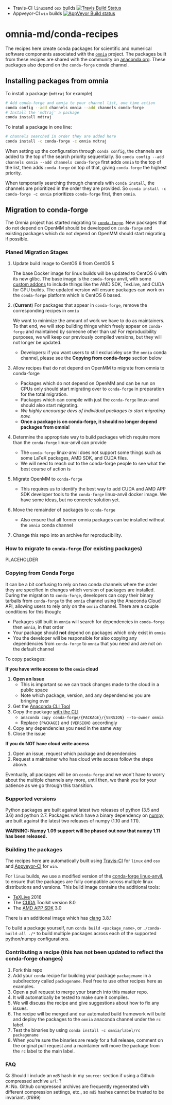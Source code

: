 * Travis-CI `linux`and `osx` builds [![Travis Build Status](https://travis-ci.org/omnia-md/conda-recipes.svg?branch=master)](https://travis-ci.org/omnia-md/conda-recipes)
* Appveyor-CI `win` builds [![AppVeyor Build status](https://ci.appveyor.com/api/projects/status/fyjgl66t943tf2yg/branch/master?svg=true)](https://ci.appveyor.com/project/jchodera/conda-recipes/branch/master)


# omnia-md/conda-recipes

The recipes here create conda packages for scientific and numerical software components associated with the [`omnia`](http://omnia.md) project.
The packages built from these recipes are shared with the community on [anaconda.org](https://anaconda.org/omnia). 
These packages also depend on the `conda-forge` conda channel.

## Installing packages from omnia

To install a package (`mdtraj` for example)
```bash
# Add conda-forge and omnia to your channel list, one time action
conda config --add channels omnia --add channels conda-forge
# Install the 'mdtraj' a package
conda install mdtraj
```

To install a package in one line:
```bash
# channels searched in order they are added here
conda install -c conda-forge -c omnia mdtraj
``` 

When setting up the configuration through `conda config`, the channels are added to the top of the search priority 
sequentially. So `conda config --add channels omnia --add channels conda-forge` first adds `omnia` to the top of the 
list, then adds `conda-forge` on top of that, giving `conda-forge` the highest priority.

When temporarily searching through channels with `conda install`, the channels are prioritized in the order they 
are provided. So `conda install -c conda-forge -c omnia` prioritizes `conda-forge` first, then `omnia`. 

## Migration to conda-forge
The Omnia project has started migrating to [`conda-forge`](https://conda-forge.github.io/). New packages that 
 do not depend on OpenMM should be developed on `conda-forge` and existing packages which do not depend on OpenMM 
 should start migrating if possible.

### Planed Migration Stages

1. Update build image to CentOS 6 from CentOS 5

    The base Docker image for linux builds will be updated to CentOS 6 with its new glibc. The base image is the 
    `conda-forge` anvil, with some [custom addons](https://hub.docker.com/r/jchodera/omnia-linux-anvil/~/dockerfile/) 
    to include things like the AMD SDK, TexLive, and CUDA for GPU builds. The updated version will ensure packages 
    can work on the `conda-forge` platform which is CentOS 6 based.
    
1. (**Current**) For packages that appear in `conda-forge`, remove the corresponding recipes in `omnia`

    We want to minimize the amount of work we have to do as maintainers. To that end, we will stop building things 
    which freely appear on `conda-forge` and maintained by someone other than us!
    For reproducibility purposes, we will keep our previously compiled versions, but they will not longer be updated.
    * Developers: if you want users to still exclusivley use the `omnia` conda channel, please see the **Copying from conda-forge** section below 
     
1. Allow recipes that do not depend on OpenMM to migrate from omnia to conda-forge

   * Packages which do not depend on OpenMM and can be run on CPUs only should start migrating over to `conda-forge` 
   in preparation for the total migration. 
   * Packages which can compile with just the `conda-forge` linux-anvil should also start migrating.
   * *We highly encourage devs of individual packages to start migrating now.* 
   * **Once a package is on conda-forge, it should no longer depend packages from omnia!**

1. Determine the appropriate way to build packages which require more than the `conda-forge` linux-anvil can provide

   * The `conda-forge` linux-anvil does not support some things such as some LaTeX packages, AMD SDK, and CUDA files. 
   * We will need to reach out to the conda-forge people to see what the best course of action is
   
1. Migrate OpenMM to `conda-forge`

    * This requires us to identify the best way to add CUDA and AMD APP SDK developer tools to the `conda-forge` 
      linux-anvil docker image. We have some ideas, but no concrete solution yet.

1. Move the remainder of packages to `conda-forge`
   * Also ensure that all former omnia packages can be installed without the `omnia` conda channel  

1. Change this repo into an archive for reproducibility.

### How to migrate to `conda-forge` (for existing packages)

PLACEHOLDER

### Copying from Conda Forge

It can be a bit confusing to rely on two conda channels where the order they are specified in changes which version of 
packages are installed. During the migration to `conda-forge`, developers can copy their binary tarballs from 
`conda-forge` to the `omnia` channel using the Anaconda Cloud API, allowing users to rely only on the `omnia` channel. 
There are a couple conditions for this though:

* Packages still built in `omnia` will search for dependencies in `conda-forge` then `omnia`, in that order
* Your package should **not** depend on packages which only exist in `omnia` 
* You the developer will be responsible for also copying any dependencies from `conda-forge` to `omnia` that you need and are not on the default channel

To copy packages:

**If you have write access to the `omnia` cloud**
1. **Open an Issue**
    * This is important so we can track changes made to the cloud in a public space
    * Note which package, version, and any dependencies you are bringing over
1. Get the [Anaconda CLI Tool](https://docs.continuum.io/anaconda-cloud/using#packages)
1. Copy the package [with the CLI](https://docs.continuum.io/anaconda-cloud/cli) 
    * `anaconda copy conda-forge/{PACKAGE}/{VERSION} --to-owner omnia`
    * Replace `{PACKAGE}` and `{VERSION}` accordingly
1. Copy any dependencies you need in the same way 
1. Close the issue

**If you do NOT have cloud write access**
1. Open an issue, request which package and dependencies
1. Request a maintainer who has cloud write access follow the steps above.

Eventually, all packages will be on `conda-forge` and we won't have to worry about the multiple channels any more, until 
then, we thank you for your patience as we go through this transition.

### Supported versions

Python packages are built against latest two releases of python (3.5 and 3.6) and python 2.7.
Packages which have a binary dependency on [numpy](http://www.numpy.org/) are built against the latest two releases of numpy (1.10 and 1.11).

**WARNING: Numpy 1.09 support will be phased out now that numpy 1.11 has been released.**

### Building the packages

The recipes here are automatically built using [Travis-CI](https://travis-ci.org/) for `linux` and `osx` and [Appveyor-CI](http://www.appveyor.com/) for `win`.

For `linux` builds, we use a modified version of the 
[conda-forge linux-anvil](https://github.com/omnia-md/omnia-linux-anvil/blob/master/Dockerfile), 
to ensure that the packages are fully compatible across multiple linux distributions and versions.
This build image contains the additional tools:
* [TeXLive](https://www.tug.org/texlive/) 2016
* The [CUDA](https://developer.nvidia.com/cuda-toolkit) Toolkit version 8.0
* The [AMD APP SDK](http://developer.amd.com/tools-and-sdks/opencl-zone/amd-accelerated-parallel-processing-app-sdk/) 3.0

There is an additional image which has [clang](http://clang.llvm.org/) 3.8.1 

To build a package yourself, run `conda build <package_name>`, or `./conda-build-all ./*` to build multiple packages across each of the supported python/numpy configurations.

### Contributing a recipe (this has not been updated to reflect the conda-forge changes)

1. Fork this repo
2. Add your `conda` recipe for building your package `packagename` in a subdirectory called `packagename`. Feel free to use other recipes here as examples.
3. Open a pull request to merge your branch into this master repo.
4. It will automatically be tested to make sure it compiles.
5. We will discuss the recipe and give suggestions about how to fix any issues.
6. The recipe will be merged and our automated build framework will build
   and deploy the packages to the `omnia` anaconda channel under the `rc` label.
7. Test the binaries by using `conda install -c omnia/label/rc packagename`
8. When you're sure the binaries are ready for a full release, comment on the
   original pull request and a maintainer will move the package from the `rc`
   label to the main label.

### FAQ

Q: Should I include an `md5` hash in my `source:` section if using a Github compressed archive `url:`?  
A: No. Github compressed archives are frequently regenerated with different compression settings, etc., so `md5` hashes cannot be trusted to be invariant. (#699)
